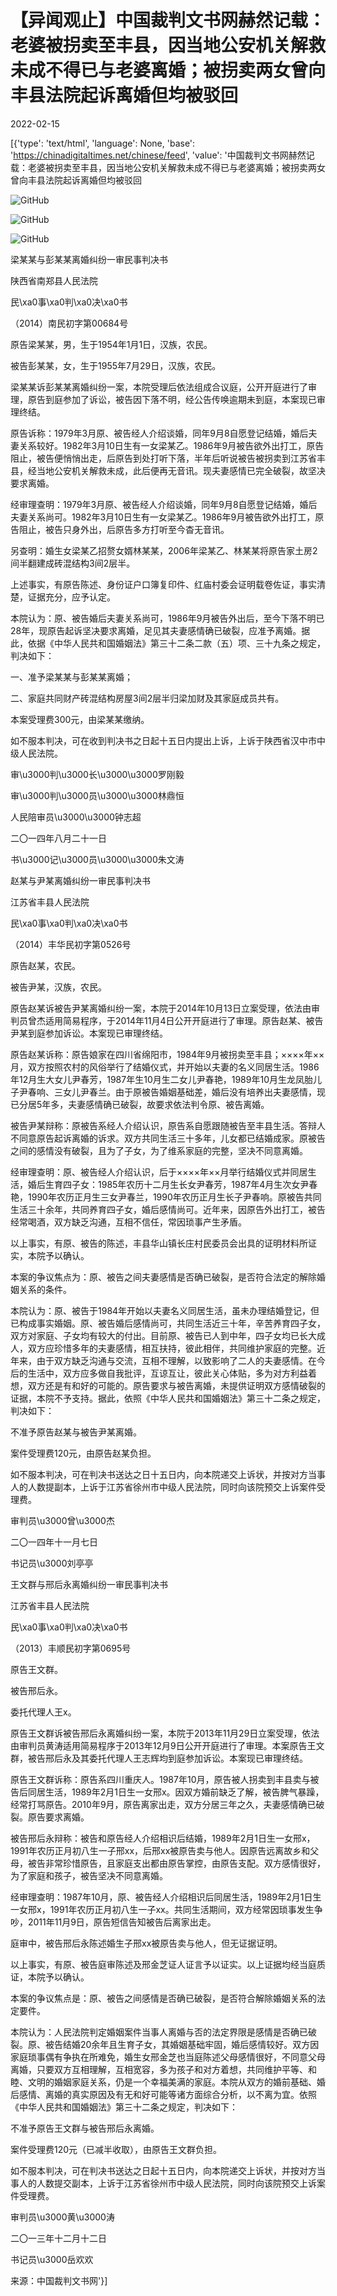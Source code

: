 # 【异闻观止】中国裁判文书网赫然记载：老婆被拐卖至丰县，因当地公安机关解救未成不得已与老婆离婚；被拐卖两女曾向丰县法院起诉离婚但均被驳回

2022-02-15

[{'type': 'text/html', 'language': None, 'base': 'https://chinadigitaltimes.net/chinese/feed', 'value': '中国裁判文书网赫然记载：老婆被拐卖至丰县，因当地公安机关解救未成不得已与老婆离婚；被拐卖两女曾向丰县法院起诉离婚但均被驳回

![GitHub](https://chinadigitaltimes.net/chinese/files/2022/02/post-676929-620b7b91e46f0.png)

![GitHub](https://chinadigitaltimes.net/chinese/files/2022/02/post-676929-620b7b91ed5e2.png)

![GitHub](https://chinadigitaltimes.net/chinese/files/2022/02/post-676929-620b7b9202c54.png)

梁某某与彭某某离婚纠纷一审民事判决书

陕西省南郑县人民法院

民\xa0事\xa0判\xa0决\xa0书

（2014）南民初字第00684号

原告梁某某，男，生于1954年1月1日，汉族，农民。

被告彭某某，女，生于1955年7月29日，汉族，农民。

梁某某诉彭某某离婚纠纷一案，本院受理后依法组成合议庭，公开开庭进行了审理，原告到庭参加了诉讼，被告因下落不明，经公告传唤逾期未到庭，本案现已审理终结。

原告诉称：1979年3月原、被告经人介绍谈婚，同年9月8自愿登记结婚，婚后夫妻关系较好。1982年3月10日生有一女梁某乙。1986年9月被告欲外出打工，原告阻止，被告便悄悄出走，后原告到处打听下落，半年后听说被告被拐卖到江苏省丰县，经当地公安机关解救未成，此后便再无音讯。现夫妻感情已完全破裂，故坚决要求离婚。

经审理查明：1979年3月原、被告经人介绍谈婚，同年9月8自愿登记结婚，婚后夫妻关系尚可。1982年3月10日生有一女梁某乙。1986年9月被告欲外出打工，原告阻止，被告只身外出，后原告多方打听至今杳无音讯。

另查明：婚生女梁某乙招赘女婿林某某，2006年梁某乙、林某某将原告家土房2间半翻建成砖混结构3间2层半。

上述事实，有原告陈述、身份证户口簿复印件、红庙村委会证明载卷佐证，事实清楚，证据充分，应予认定。

本院认为：原、被告婚后夫妻关系尚可，1986年9月被告外出后，至今下落不明已28年，现原告起诉坚决要求离婚，足见其夫妻感情确已破裂，应准予离婚。据此，依据《中华人民共和国婚姻法》第三十二条二款（五）项、三十九条之规定，判决如下：

一、准予梁某某与彭某某离婚；

二、家庭共同财产砖混结构房屋3间2层半归梁加财及其家庭成员共有。

本案受理费300元，由梁某某缴纳。

如不服本判决，可在收到判决书之日起十五日内提出上诉，上诉于陕西省汉中市中级人民法院。

审\u3000判\u3000长\u3000\u3000罗刚毅

审\u3000判\u3000员\u3000\u3000林鼎恒

人民陪审员\u3000\u3000钟志超

二〇一四年八月二十一日

书\u3000记\u3000员\u3000\u3000朱文涛

赵某与尹某离婚纠纷一审民事判决书

江苏省丰县人民法院

民\xa0事\xa0判\xa0决\xa0书

（2014）丰华民初字第0526号

原告赵某，农民。

被告尹某，汉族，农民。

原告赵某诉被告尹某离婚纠纷一案，本院于2014年10月13日立案受理，依法由审判员曾杰适用简易程序，于2014年11月4日公开开庭进行了审理。原告赵某、被告尹某到庭参加诉讼。本案现已审理终结。

原告赵某诉称：原告娘家在四川省绵阳市，1984年9月被拐卖至丰县；××××年××月，双方按照农村的风俗举行了结婚仪式，并开始以夫妻的名义同居生活。1986年12月生大女儿尹春芳，1987年生10月生二女儿尹春艳，1989年10月生龙凤胎儿子尹春响、三女儿尹春兰。由于原被告婚姻基础差，婚后没有培养出夫妻感情，现已分居5年多，夫妻感情确已破裂，故要求依法判令原、被告离婚。

被告尹某辩称：原被告系经人介绍认识，原告系自愿跟随被告至丰县生活。答辩人不同意原告起诉离婚的诉求。双方共同生活三十多年，儿女都已结婚成家。原被告之间的感情没有破裂，且为了子女，为了维系家庭的完整，坚决不同意离婚。

经审理查明：原、被告经人介绍认识，后于××××年××月举行结婚仪式并同居生活，婚后生育四子女：1985年农历十二月生长女尹春芳，1987年4月生次女尹春艳，1990年农历正月生三女尹春兰，1990年农历正月生长子尹春响。原被告共同生活三十余年，共同养育四子女，婚后感情尚可。近年来，因原告外出打工，被告经常喝酒，双方缺乏沟通，互相不信任，常因琐事产生矛盾。

以上事实，有原、被告的陈述，丰县华山镇长庄村民委员会出具的证明材料所证实，本院予以确认。

本案的争议焦点为：原、被告之间夫妻感情是否确已破裂，是否符合法定的解除婚姻关系的条件。

本院认为：原、被告于1984年开始以夫妻名义同居生活，虽未办理结婚登记，但已构成事实婚姻。原、被告婚后感情尚可，共同生活近三十年，辛苦养育四子女，双方对家庭、子女均有较大的付出。目前原、被告已人到中年，四子女均已长大成人，双方应珍惜多年的夫妻感情，相互扶持，彼此相伴，共同维护家庭的完整。近年来，由于双方缺乏沟通与交流，互相不理解，以致影响了二人的夫妻感情。在今后的生活中，双方应多做自我批评，互谅互让，彼此关心体贴，多为对方利益着想，双方还是有和好的可能的。原告要求与被告离婚，未提供证明双方感情破裂的证据，本院不予支持。据此，依照《中华人民共和国婚姻法》第三十二条之规定，判决如下：

不准予原告赵某与被告尹某离婚。

案件受理费120元，由原告赵某负担。

如不服本判决，可在判决书送达之日十五日内，向本院递交上诉状，并按对方当事人的人数提副本，上诉于江苏省徐州市中级人民法院，同时向该院预交上诉案件受理费。

审判员\u3000曾\u3000杰

二〇一四年十一月七日

书记员\u3000刘亭亭

王文群与邢后永离婚纠纷一审民事判决书

江苏省丰县人民法院

民\xa0事\xa0判\xa0决\xa0书

（2013）丰顺民初字第0695号

原告王文群。

被告邢后永。

委托代理人王x。

原告王文群诉被告邢后永离婚纠纷一案，本院于2013年11月29日立案受理，依法由审判员黄涛适用简易程序于2013年12月9日公开开庭进行了审理。本案原告王文群，被告邢后永及其委托代理人王志辉均到庭参加诉讼。本案现已审理终结。

原告王文群诉称：原告系四川重庆人。1987年10月，原告被人拐卖到丰县卖与被告后同居生活，1989年2月1日生一女邢x。因双方婚前缺乏了解，被告脾气暴躁，经常打骂原告。2010年9月，原告离家出走，双方分居三年之久，夫妻感情确已破裂。原告要求离婚。

被告邢后永辩称：被告和原告经人介绍相识后结婚，1989年2月1日生一女邢x，1991年农历正月初八生一子邢xx，后邢xx被原告卖与他人。因原告远离故乡和父母，被告非常珍惜原告，且家庭支出都由原告掌控，由原告支配。双方感情很好，为了家庭和孩子，被告坚决不同意离婚。

经审理查明：1987年10月，原、被告经人介绍相识后同居生活，1989年2月1日生一女邢x，1991年农历正月初八生一子xx。共同生活期间，双方经常因琐事发生争吵，2011年11月9日，原告短信告知被告后离家出走。

庭审中，被告邢后永陈述婚生子邢xx被原告卖与他人，但无证据证明。

以上事实，有原、被告庭审陈述及邢金芝证人证言予以证实。以上证据均经当庭质证，本院予以确认。

本案的争议焦点是：原、被告之间感情是否确已破裂，是否符合解除婚姻关系的法定要件。

本院认为：人民法院判定婚姻案件当事人离婚与否的法定界限是感情是否确已破裂。原、被告结婚20余年且生育子女，其婚姻基础牢固，婚后感情较好。双方因家庭琐事偶有争执在所难免，婚生女邢金芝也当庭陈述父母感情很好，不同意父母离婚，只要双方互相理解，互相宽容，多为孩子和对方着想，共同维护平等、和睦、文明的婚姻家庭关系，仍是一个幸福美满的家庭。本院从双方的婚前基础、婚后感情、离婚的真实原因及有无和好可能等诸方面综合分析，以不离为宜。依照《中华人民共和国婚姻法》第三十二条之规定，判决如下：

不准予原告王文群与被告邢后永离婚。

案件受理费120元（已减半收取），由原告王文群负担。

如不服本判决，可在判决书送达之日起十五日内，向本院递交上诉状，并按对方当事人的人数提交副本，上诉于江苏省徐州市中级人民法院，同时向该院预交上诉案件受理费。

审判员\u3000黄\u3000涛

二〇一三年十二月十二日

书记员\u3000岳欢欢

来源：中国裁判文书网'}]